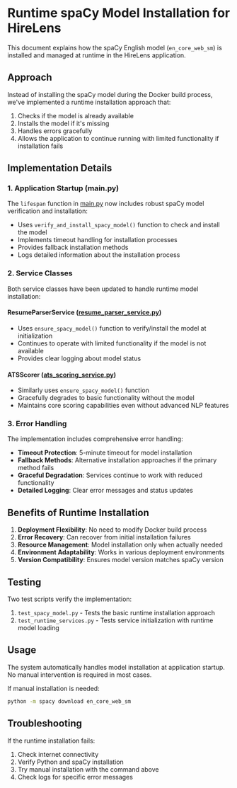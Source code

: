 # Runtime spaCy Model Installation for HireLens

This document explains how the spaCy English model (`en_core_web_sm`) is installed and managed at runtime in the HireLens application.

## Approach

Instead of installing the spaCy model during the Docker build process, we've implemented a runtime installation approach that:

1. Checks if the model is already available
2. Installs the model if it's missing
3. Handles errors gracefully
4. Allows the application to continue running with limited functionality if installation fails

## Implementation Details

### 1. Application Startup (main.py)

The `lifespan` function in [main.py](file:///D:/PersonalProjects/HireLens/server/app/main.py) now includes robust spaCy model verification and installation:

- Uses `verify_and_install_spacy_model()` function to check and install the model
- Implements timeout handling for installation processes
- Provides fallback installation methods
- Logs detailed information about the installation process

### 2. Service Classes

Both service classes have been updated to handle runtime model installation:

#### ResumeParserService ([resume_parser_service.py](file:///D:/PersonalProjects/HireLens/server/app/services/resume_parser_service.py))

- Uses `ensure_spacy_model()` function to verify/install the model at initialization
- Continues to operate with limited functionality if the model is not available
- Provides clear logging about model status

#### ATSScorer ([ats_scoring_service.py](file:///D:/PersonalProjects/HireLens/server/app/services/ats_scoring_service.py))

- Similarly uses `ensure_spacy_model()` function
- Gracefully degrades to basic functionality without the model
- Maintains core scoring capabilities even without advanced NLP features

### 3. Error Handling

The implementation includes comprehensive error handling:

- **Timeout Protection**: 5-minute timeout for model installation
- **Fallback Methods**: Alternative installation approaches if the primary method fails
- **Graceful Degradation**: Services continue to work with reduced functionality
- **Detailed Logging**: Clear error messages and status updates

## Benefits of Runtime Installation

1. **Deployment Flexibility**: No need to modify Docker build process
2. **Error Recovery**: Can recover from initial installation failures
3. **Resource Management**: Model installation only when actually needed
4. **Environment Adaptability**: Works in various deployment environments
5. **Version Compatibility**: Ensures model version matches spaCy version

## Testing

Two test scripts verify the implementation:

1. `test_spacy_model.py` - Tests the basic runtime installation approach
2. `test_runtime_services.py` - Tests service initialization with runtime model loading

## Usage

The system automatically handles model installation at application startup. No manual intervention is required in most cases.

If manual installation is needed:
```bash
python -m spacy download en_core_web_sm
```

## Troubleshooting

If the runtime installation fails:

1. Check internet connectivity
2. Verify Python and spaCy installation
3. Try manual installation with the command above
4. Check logs for specific error messages